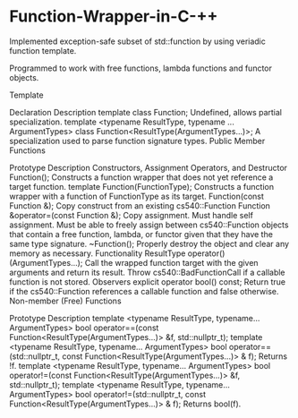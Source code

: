 # Function-Wrapper-in-C-++

Implemented exception-safe subset of std::function by using veriadic function template.

Programmed to work with free functions, lambda functions and functor objects.

Template

Declaration	Description
template <typename> class Function;	Undefined, allows partial specialization.
template <typename ResultType, typename ... ArgumentTypes> class Function<ResultType(ArgumentTypes...)>;	A specialization used to parse function signature types.
Public Member Functions

Prototype	Description
Constructors, Assignment Operators, and Destructor
Function();	Constructs a function wrapper that does not yet reference a target function.
template <typename FunctionType> Function(FunctionType);	Constructs a function wrapper with a function of FunctionType as its target.
Function(const Function &);	Copy construct from an existing cs540::Function
Function &operator=(const Function &);
          	Copy assignment.
Must handle self assignment.
Must be able to freely assign between cs540::Function objects that contain a free function, lambda, or functor given that they have the same type signature.
~Function();	Properly destroy the object and clear any memory as necessary.
Functionality
ResultType operator()(ArgumentTypes...);	Call the wrapped function target with the given arguments and return its result.
Throw cs540::BadFunctionCall if a callable function is not stored.
Observers
explicit operator bool() const;	Return true if the cs540::Function references a callable function and false otherwise.
Non-member (Free) Functions

Prototype	Description
template <typename ResultType, typename... ArgumentTypes>
bool operator==(const Function<ResultType(ArgumentTypes...)> &f, std::nullptr_t);
template <typename ResultType, typename... ArgumentTypes>
bool operator==(std::nullptr_t, const Function<ResultType(ArgumentTypes...)> & f);	Returns !f.
template <typename ResultType, typename... ArgumentTypes>
bool operator!=(const Function<ResultType(ArgumentTypes...)> &f, std::nullptr_t);
template <typename ResultType, typename... ArgumentTypes>
bool operator!=(std::nullptr_t, const Function<ResultType(ArgumentTypes...)> & f);	Returns bool(f).
